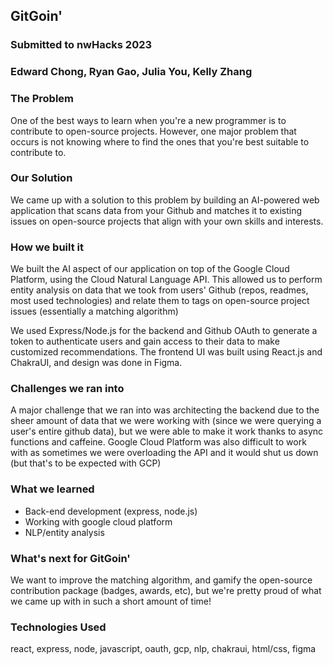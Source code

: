 ## GitGoin'
### Submitted to nwHacks 2023
### Edward Chong, Ryan Gao, Julia You, Kelly Zhang



### The Problem

One of the best ways to learn when you're a new programmer is to contribute to open-source projects. However, one major problem that occurs is not knowing where to find the ones that you're best suitable to contribute to.

### Our Solution

We came up with a solution to this problem by building an AI-powered web application that scans data from your Github and matches it to existing issues on open-source projects that align with your own skills and interests.

### How we built it

We built the AI aspect of our application on top of the Google Cloud Platform, using the Cloud Natural Language API. This allowed us to perform entity analysis on data that we took from users' Github (repos, readmes, most used technologies) and relate them to tags on open-source project issues (essentially a matching algorithm)

We used Express/Node.js for the backend and Github OAuth to generate a token to authenticate users and gain access to their data to make customized recommendations. The frontend UI was built using React.js and ChakraUI, and design was done in Figma.

### Challenges we ran into
A major challenge that we ran into was architecting the backend due to the sheer amount of data that we were working with (since we were querying a user's entire github data), but we were able to make it work thanks to async functions and caffeine. Google Cloud Platform was also difficult to work with as sometimes we were overloading the API and it would shut us down (but that's to be expected with GCP)

### What we learned
- Back-end development (express, node.js)
- Working with google cloud platform
- NLP/entity analysis

### What's next for GitGoin'
We want to improve the matching algorithm, and gamify the open-source contribution package (badges, awards, etc), but we're pretty proud of what we came up with in such a short amount of time!

### Technologies Used
react, express, node, javascript, oauth, gcp, nlp, chakraui, html/css, figma
